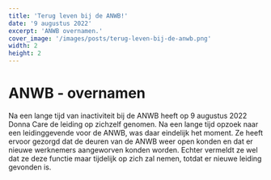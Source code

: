 ```yaml
---
title: 'Terug leven bij de ANWB!'
date: '9 augustus 2022'
excerpt: 'ANWB overnamen.'
cover_image: '/images/posts/terug-leven-bij-de-anwb.png'
width: 2
height: 2
---
```

# ANWB - overnamen 
Na een lange tijd van inactiviteit bij de ANWB heeft op 9 augustus 2022 Donna Care 
de leiding op zichzelf genomen. Na een lange tijd opzoek  naar een leidinggevende
voor de ANWB, was daar eindelijk het moment. Ze heeft ervoor gezorgd dat de deuren van de
ANWB weer open konden en dat er nieuwe werknemers aangeworven konden worden. Echter vermeldt ze 
wel dat ze deze functie maar tijdelijk op zich zal nemen, totdat er nieuwe leiding gevonden is.